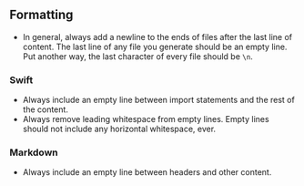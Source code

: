 ## Formatting

- In general, always add a newline to the ends of files after the last line of content. The last line of any file you generate should be an empty line. Put another way, the last character of every file should be `\n`.

### Swift

- Always include an empty line between import statements and the rest of the content.
- Always remove leading whitespace from empty lines. Empty lines should not include any horizontal whitespace, ever.

### Markdown

- Always include an empty line between headers and other content.
